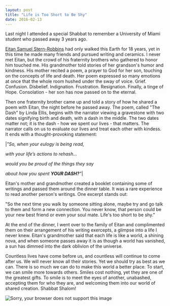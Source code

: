 ```yaml
---
layout: post
title: "Life is Too Short to Be Shy"
date: 2016-02-13
---
```


Last night I attended a special Shabbat to remember a University of Miami student who passed away 3 years ago.

[Eitan Samuel Stern-Robbins](http://eitansternrobbins.com) had only walked this Earth for 18 years, yet in this time 
he made many friends and pursued writing and ceramics. I never met Eitan, but the crowd of his fraternity brothers who 
gathered to honor him touched me. His grandmother told stories of her grandson's humor and kindness. His mother recited 
a poem, a prayer to God for her son, touching on the concepts of life and death. Her poem expressed so many emotions at 
once that the whole room hushed under the sway of voice. Grief. Confusion. Disbelief. Indignation. Frustration. Resignation. Finally, a tinge of Hope. Consolation - her son has now passed on to the eternal. 

Then one fraternity brother came up and told a story of how he shared a poem with Eitan, the night before he passed away. 
The poem, called "The Dash" by Linda Ellis, begins with the narrator viewing a gravestone with two dates signifying birth 
and death, with a dash in the middle. The two dates matter not; it is the dash - how we spent our lives - that matters. The narrator calls on us to evaluate our lives and treat each other with kindess. It ends with a thought-provoking statement: 

|*"So, when your eulogy is being read,*

*with your life’s actions to rehash...*

*would you be proud of the things they say*

*about how you spent __YOUR DASH?__"*|
 
Eitan's mother and grandmother created a booklet containing some of writings and passed them around the dinner 
table. It was a rare experience to read another person's writings. One excerpt stands out: 

"So the next time you walk by someone sitting alone, maybe try and go talk to them and form a new connection. 
 You never know, that person could be your new best friend or even your soul mate. Life's too short to be shy."
 
At the end of the dinner, I went over to the family of Eitan and complimented them on their arrangement of his 
writing exercepts, a glimpse into a life I never knew. Eitan's grandmother said that each life is like a world,
a shining nova, and when someone passes away it is as though a world has vanished, a sun has dimmed into the 
dark oblivion of the universe. 

Countless lives have come before us, and countless will continue to come after us. We will never know all their 
stories. Yet we should try as best as we can. There is so much we can do to make this world a better place. 
To start, we can smile more towards others. Smiles cost nothing, yet they are one of the greatest gifts. To smile
is to meet the eyes of another, unabashed, accepting them for who they are, and welcoming them into our world
of shared creation. Shabbat Shalom!

![Sorry, your browser does not support this image](http://blog.loukavar.com/wp-content/uploads/2012/08/world.png)
